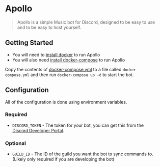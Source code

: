 # Apollo

> Apollo is a simple Music bot for Discord, designed to be easy to use and to be easy to host yourself.

## Getting Started

- You will need to [install docker](https://docs.docker.com/get-docker/) to run Apollo
- You will also need [install docker-compose](https://docs.docker.com/compose/install/) to run Apollo

Copy the contents of [docker-compose.yml](./docker-compose.yml) to a file called `docker-compose.yml` and then run `docker-compose up -d` to start the bot.

## Configuration

All of the configuration is done using environment variables.

### Required

- `DISCORD_TOKEN` - The token for your bot, you can get this from the [Discord Developer Portal](https://discord.com/developers/applications).

### Optional

- `GUILD_ID` - The ID of the guild you want the bot to sync commands to. (Likely only required if you are developing the bot)
